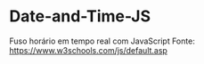 # Date-and-Time-JS
Fuso horário em tempo real com JavaScript
Fonte: https://www.w3schools.com/js/default.asp
